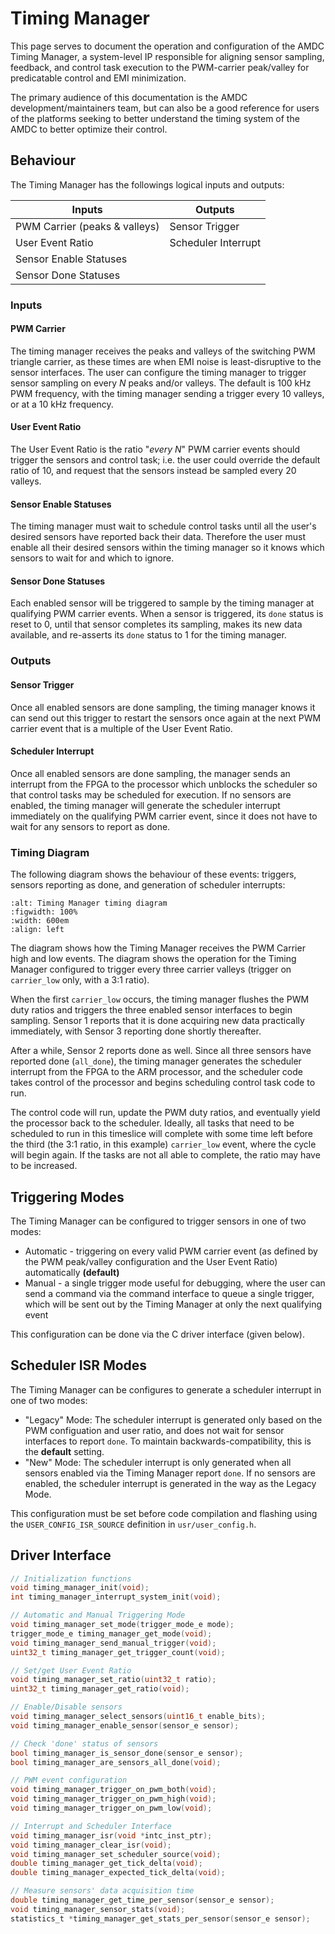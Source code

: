 # Timing Manager

This page serves to document the operation and configuration of the AMDC Timing Manager, a system-level IP responsible for aligning sensor sampling, feedback, and control task execution to the PWM-carrier peak/valley for predicatable control and EMI minimization.

The primary audience of this documentation is the AMDC development/maintainers team, but can also be a good reference for users of the platforms seeking to better understand the timing system of the AMDC to better optimize their control.

## Behaviour

The Timing Manager has the followings logical inputs and outputs:

| **Inputs**                    | **Outputs**         |
|-------------------------------|---------------------|
| PWM Carrier (peaks & valleys) | Sensor Trigger      |
| User Event Ratio              | Scheduler Interrupt |
| Sensor Enable Statuses        |                     |
| Sensor Done Statuses          |                     |

### Inputs

#### PWM Carrier

The timing manager receives the peaks and valleys of the switching PWM triangle carrier, as these times are when EMI noise is least-disruptive to the sensor interfaces. The user can configure the timing manager to trigger sensor sampling on every _N_ peaks and/or valleys. The default is 100 kHz PWM frequency, with the timing manager sending a trigger every 10 valleys, or at a 10 kHz frequency.

#### User Event Ratio

The User Event Ratio is the ratio "_every N_" PWM carrier events should trigger the sensors and control task; i.e. the user could override the default ratio of 10, and request that the sensors instead be sampled every 20 valleys. 

#### Sensor Enable Statuses

The timing manager must wait to schedule control tasks until all the user's desired sensors have reported back their data. Therefore the user must enable all their desired sensors within the timing manager so it knows which sensors to wait for and which to ignore.

#### Sensor Done Statuses

Each enabled sensor will be triggered to sample by the timing manager at qualifying PWM carrier events. When a sensor is triggered, its `done` status is reset to 0, until that sensor completes its sampling, makes its new data available, and re-asserts its `done` status to 1 for the timing manager. 

### Outputs

#### Sensor Trigger

Once all enabled sensors are done sampling, the timing manager knows it can send out this trigger to restart the sensors once again at the next PWM carrier event that is a multiple of the User Event Ratio.

#### Scheduler Interrupt

Once all enabled sensors are done sampling, the manager sends an interrupt from the FPGA to the processor which unblocks the scheduler so that control tasks may be scheduled for execution. If no sensors are enabled, the timing manager will generate the scheduler interrupt immediately on the qualifying PWM carrier event, since it does not have to wait for any sensors to report as done.


### Timing Diagram

The following diagram shows the behaviour of these events: triggers, sensors reporting as done, and generation of scheduler interrupts:

```{figure} images/timing.png
:alt: Timing Manager timing diagram
:figwidth: 100%
:width: 600em
:align: left
```

The diagram shows how the Timing Manager receives the PWM Carrier high and low events. The diagram shows the operation for the Timing Manager configured to trigger every three carrier valleys (trigger on `carrier_low` only, with a 3:1 ratio).

When the first `carrier_low` occurs, the timing manager flushes the PWM duty ratios and triggers the three enabled sensor interfaces to begin sampling. Sensor 1 reports that it is done acquiring new data practically immediately, with Sensor 3 reporting done shortly thereafter. 

After a while, Sensor 2 reports done as well. Since all three sensors have reported done (`all_done`), the timing manager generates the scheduler interrupt from the FPGA to the ARM processor, and the scheduler code takes control of the processor and begins scheduling control task code to run.

The control code will run, update the PWM duty ratios, and eventually yield the processor back to the scheduler. Ideally, all tasks that need to be scheduled to run in this timeslice will complete with some time left before the third (the 3:1 ratio, in this example) `carrier_low` event, where the cycle will begin again. If the tasks are not all able to complete, the ratio may have to be increased.


## Triggering Modes

The Timing Manager can be configured to trigger sensors in one of two modes:
- Automatic - triggering on every valid PWM carrier event (as defined by the PWM peak/valley configuration and the User Event Ratio) automatically **(default)**
- Manual - a single trigger mode useful for debugging, where the user can send a command via the command interface to queue a single trigger, which will be sent out by the Timing Manager at only the next qualifying event

This configuration can be done via the C driver interface (given below).


## Scheduler ISR Modes

The Timing Manager can be configures to generate a scheduler interrupt in one of two modes:
- "Legacy" Mode: The scheduler interrupt is generated only based on the PWM configuation and user ratio, and does not wait for sensor interfaces to report `done`. To maintain backwards-compatibility, this is the **default** setting. 
- "New" Mode: The scheduler interrupt is only generated when all sensors enabled via the Timing Manager report `done`. If no sensors are enabled, the scheduler interrupt is generated in the way as the Legacy Mode.

This configuration must be set before code compilation and flashing using the `USER_CONFIG_ISR_SOURCE` definition in `usr/user_config.h`.


## Driver Interface

```C
// Initialization functions
void timing_manager_init(void);
int timing_manager_interrupt_system_init(void);
```

```C
// Automatic and Manual Triggering Mode 
void timing_manager_set_mode(trigger_mode_e mode);
trigger_mode_e timing_manager_get_mode(void);
void timing_manager_send_manual_trigger(void);
uint32_t timing_manager_get_trigger_count(void);
```

```C
// Set/get User Event Ratio
void timing_manager_set_ratio(uint32_t ratio);
uint32_t timing_manager_get_ratio(void);
```

```C
// Enable/Disable sensors
void timing_manager_select_sensors(uint16_t enable_bits);
void timing_manager_enable_sensor(sensor_e sensor);
```

```C
// Check 'done' status of sensors
bool timing_manager_is_sensor_done(sensor_e sensor);
bool timing_manager_are_sensors_all_done(void);
```

```C
// PWM event configuration
void timing_manager_trigger_on_pwm_both(void);
void timing_manager_trigger_on_pwm_high(void);
void timing_manager_trigger_on_pwm_low(void);
```

```C
// Interrupt and Scheduler Interface
void timing_manager_isr(void *intc_inst_ptr);
void timing_manager_clear_isr(void);
void timing_manager_set_scheduler_source(void);
double timing_manager_get_tick_delta(void);
double timing_manager_expected_tick_delta(void);
```

```C
// Measure sensors' data acquisition time
double timing_manager_get_time_per_sensor(sensor_e sensor);
void timing_manager_sensor_stats(void);
statistics_t *timing_manager_get_stats_per_sensor(sensor_e sensor);
```


